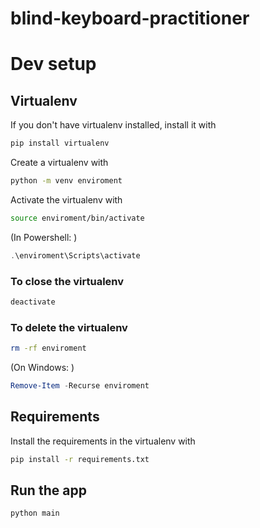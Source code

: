 # blind-keyboard-practitioner

# Dev setup

## Virtualenv

If you don't have virtualenv installed, install it with 
```bash
pip install virtualenv
```

Create a virtualenv with
```bash
python -m venv enviroment
```

Activate the virtualenv with
```bash
source enviroment/bin/activate
```
(In Powershell: )
```powershell
.\enviroment\Scripts\activate
```

### To close the virtualenv
```bash
deactivate
```
### To delete the virtualenv
```bash
rm -rf enviroment
```

(On Windows: )
```powershell
Remove-Item -Recurse enviroment
```

## Requirements
Install the requirements in the virtualenv with
```bash
pip install -r requirements.txt
```

## Run the app
```bash
python main
```
